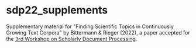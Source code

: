 # sdp22_supplements
Supplementary material for "Finding Scientific Topics in Continuously Growing Text Corpora" by Bittermann &amp; Rieger (2022), a paper accepted for the [3rd Workshop on Scholarly Document Processing](https://sdproc.org/2022/).
